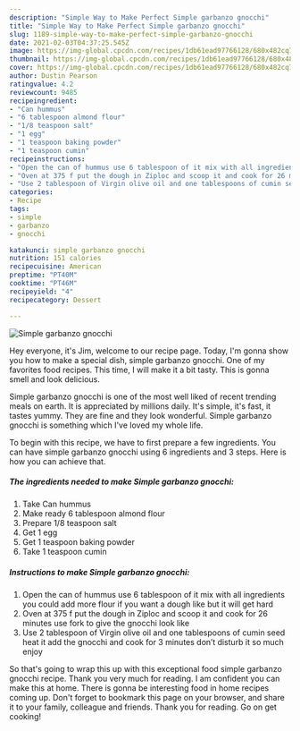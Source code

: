 ```yaml
---
description: "Simple Way to Make Perfect Simple garbanzo gnocchi"
title: "Simple Way to Make Perfect Simple garbanzo gnocchi"
slug: 1189-simple-way-to-make-perfect-simple-garbanzo-gnocchi
date: 2021-02-03T04:37:25.545Z
image: https://img-global.cpcdn.com/recipes/1db61ead97766128/680x482cq70/simple-garbanzo-gnocchi-recipe-main-photo.jpg
thumbnail: https://img-global.cpcdn.com/recipes/1db61ead97766128/680x482cq70/simple-garbanzo-gnocchi-recipe-main-photo.jpg
cover: https://img-global.cpcdn.com/recipes/1db61ead97766128/680x482cq70/simple-garbanzo-gnocchi-recipe-main-photo.jpg
author: Dustin Pearson
ratingvalue: 4.2
reviewcount: 9485
recipeingredient:
- "Can hummus"
- "6 tablespoon almond flour"
- "1/8 teaspoon salt"
- "1 egg"
- "1 teaspoon baking powder"
- "1 teaspoon cumin"
recipeinstructions:
- "Open the can of hummus use 6 tablespoon of it mix with all ingredients you could add more flour if you want a dough like but it will get hard"
- "Oven at 375 f put the dough in Ziploc and scoop it and cook for 26 minutes use fork to give the gnocchi look like"
- "Use 2 tablespoon of Virgin olive oil and one tablespoons of cumin seed heat it add the gnocchi and cook for 3 minutes don’t disturb it so much enjoy"
categories:
- Recipe
tags:
- simple
- garbanzo
- gnocchi

katakunci: simple garbanzo gnocchi 
nutrition: 151 calories
recipecuisine: American
preptime: "PT40M"
cooktime: "PT46M"
recipeyield: "4"
recipecategory: Dessert

---
```



![Simple garbanzo gnocchi](https://img-global.cpcdn.com/recipes/1db61ead97766128/680x482cq70/simple-garbanzo-gnocchi-recipe-main-photo.jpg)

Hey everyone, it's Jim, welcome to our recipe page. Today, I'm gonna show you how to make a special dish, simple garbanzo gnocchi. One of my favorites food recipes. This time, I will make it a bit tasty. This is gonna smell and look delicious.

Simple garbanzo gnocchi is one of the most well liked of recent trending meals on earth. It is appreciated by millions daily. It's simple, it's fast, it tastes yummy. They are fine and they look wonderful. Simple garbanzo gnocchi is something which I've loved my whole life.




To begin with this recipe, we have to first prepare a few ingredients. You can have simple garbanzo gnocchi using 6 ingredients and 3 steps. Here is how you can achieve that.

<!--inarticleads1-->

##### The ingredients needed to make Simple garbanzo gnocchi:

1. Take Can hummus
1. Make ready 6 tablespoon almond flour
1. Prepare 1/8 teaspoon salt
1. Get 1 egg
1. Get 1 teaspoon baking powder
1. Take 1 teaspoon cumin




<!--inarticleads2-->

##### Instructions to make Simple garbanzo gnocchi:

1. Open the can of hummus use 6 tablespoon of it mix with all ingredients you could add more flour if you want a dough like but it will get hard
1. Oven at 375 f put the dough in Ziploc and scoop it and cook for 26 minutes use fork to give the gnocchi look like
1. Use 2 tablespoon of Virgin olive oil and one tablespoons of cumin seed heat it add the gnocchi and cook for 3 minutes don’t disturb it so much enjoy




So that's going to wrap this up with this exceptional food simple garbanzo gnocchi recipe. Thank you very much for reading. I am confident you can make this at home. There is gonna be interesting food in home recipes coming up. Don't forget to bookmark this page on your browser, and share it to your family, colleague and friends. Thank you for reading. Go on get cooking!
